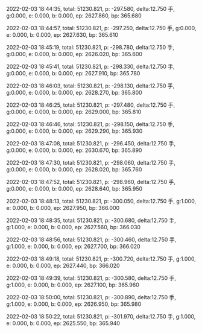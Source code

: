 2022-02-03 18:44:35, total: 51230.821, p: -297.580, delta:12.750 手, g:0.000, e: 0.000, b: 0.000, ep: 2627.860, bp: 365.680

2022-02-03 18:44:57, total: 51230.821, p: -297.250, delta:12.750 手, g:0.000, e: 0.000, b: 0.000, ep: 2627.630, bp: 365.610

2022-02-03 18:45:19, total: 51230.821, p: -298.780, delta:12.750 手, g:0.000, e: 0.000, b: 0.000, ep: 2626.020, bp: 365.600

2022-02-03 18:45:41, total: 51230.821, p: -298.330, delta:12.750 手, g:0.000, e: 0.000, b: 0.000, ep: 2627.910, bp: 365.780

2022-02-03 18:46:03, total: 51230.821, p: -298.130, delta:12.750 手, g:0.000, e: 0.000, b: 0.000, ep: 2628.270, bp: 365.800

2022-02-03 18:46:25, total: 51230.821, p: -297.480, delta:12.750 手, g:0.000, e: 0.000, b: 0.000, ep: 2629.000, bp: 365.810

2022-02-03 18:46:46, total: 51230.821, p: -298.150, delta:12.750 手, g:0.000, e: 0.000, b: 0.000, ep: 2629.290, bp: 365.930

2022-02-03 18:47:08, total: 51230.821, p: -296.450, delta:12.750 手, g:0.000, e: 0.000, b: 0.000, ep: 2630.670, bp: 365.890

2022-02-03 18:47:30, total: 51230.821, p: -298.060, delta:12.750 手, g:0.000, e: 0.000, b: 0.000, ep: 2628.020, bp: 365.760

2022-02-03 18:47:52, total: 51230.821, p: -298.960, delta:12.750 手, g:0.000, e: 0.000, b: 0.000, ep: 2628.640, bp: 365.950

2022-02-03 18:48:13, total: 51230.821, p: -300.050, delta:12.750 手, g:1.000, e: 0.000, b: 0.000, ep: 2627.950, bp: 366.000

2022-02-03 18:48:35, total: 51230.821, p: -300.680, delta:12.750 手, g:1.000, e: 0.000, b: 0.000, ep: 2627.560, bp: 366.030

2022-02-03 18:48:56, total: 51230.821, p: -300.460, delta:12.750 手, g:1.000, e: 0.000, b: 0.000, ep: 2627.700, bp: 366.020

2022-02-03 18:49:18, total: 51230.821, p: -300.720, delta:12.750 手, g:1.000, e: 0.000, b: 0.000, ep: 2627.440, bp: 366.020

2022-02-03 18:49:39, total: 51230.821, p: -300.580, delta:12.750 手, g:1.000, e: 0.000, b: 0.000, ep: 2627.100, bp: 365.960

2022-02-03 18:50:00, total: 51230.821, p: -300.890, delta:12.750 手, g:1.000, e: 0.000, b: 0.000, ep: 2626.950, bp: 365.980

2022-02-03 18:50:22, total: 51230.821, p: -301.970, delta:12.750 手, g:1.000, e: 0.000, b: 0.000, ep: 2625.550, bp: 365.940